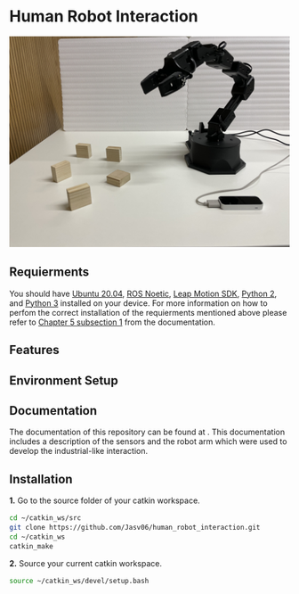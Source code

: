 # Human Robot Interaction
![Alt Text](Images/IMG_6493.JPG)
## Requierments
You should have [Ubuntu 20.04](https://releases.ubuntu.com/20.04/), [ROS Noetic](http://wiki.ros.org/noetic), [Leap Motion SDK](https://developer.leapmotion.com/tracking-software-download), [Python 2](https://www.python.org/downloads/release/python-272/), and [Python 3](https://www.python.org/downloads/) installed on your device. For more information on how to perfom the correct installation of the requierments mentioned above please refer to [Chapter 5 subsection 1]() from the documentation.
## Features
## Environment Setup
## Documentation
The documentation of this repository can be found at . This documentation includes a description of the sensors and the robot arm which were used to develop the industrial-like interaction.
## Installation
**1.** Go to the source folder of your catkin workspace.
```bash 
cd ~/catkin_ws/src
git clone https://github.com/Jasv06/human_robot_interaction.git
cd ~/catkin_ws
catkin_make
```
**2.** Source your current catkin workspace.
```bash 
source ~/catkin_ws/devel/setup.bash
```
